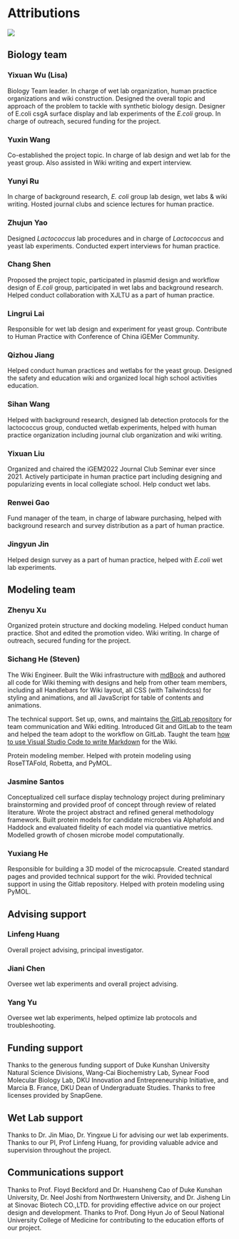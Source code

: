 <div class="h1-bg">
    <h1 class>Attributions</h1>
    <img src="https://static.igem.wiki/teams/4161/wiki/attributions-bg.png" />
</div>

## Biology team

### Yixuan Wu (Lisa)

Biology Team leader.
In charge of wet lab organization, human practice organizations and wiki construction.
Designed the overall topic and approach of the problem to tackle
with synthetic biology design. Designer of E.coli csgA surface display
and lab experiments of the *E.coli* group. 
In charge of outreach, secured funding for the project.

### Yuxin Wang

Co-established the project topic. In charge of lab design and wet lab for the
yeast group.
Also assisted in Wiki writing and expert interview.

### Yunyi Ru

In charge of background research, *E. coli* group lab design, wet labs & wiki
writing.
Hosted journal clubs and science lectures for human practice.

### Zhujun Yao

Designed *Lactococcus* lab procedures and in charge of *Lactococcus* and yeast lab experiments.
Conducted expert interviews for human practice.

### Chang Shen

Proposed the project topic, participated in plasmid design and workflow design
of *E.coli* group,
participated in wet labs and background research.
Helped conduct collaboration with XJLTU as a part of human practice.

### Lingrui Lai

Responsible for wet lab design and experiment for yeast group.
Contribute to Human Practice with Conference of China iGEMer Community.

### Qizhou Jiang

Helped conduct human practices and wetlabs for the yeast group.
Designed the safety and education wiki and organized local high school
activities education.

### Sihan Wang

Helped with background research, designed lab detection protocols for the
lactococcus group,
conducted wetlab experiments,
helped with human practice organization including journal club organization and
wiki writing.

### Yixuan Liu

Organized and chaired the iGEM2022 Journal Club Seminar ever since 2021.
Actively participate in human practice part including designing and
popularizing events in local collegiate school.
Help conduct wet labs.

### Renwei Gao

Fund manager of the team, in charge of labware purchasing,
helped with background research and survey distribution as a part of human
practice.

### Jingyun Jin

Helped design survey as a part of human practice, helped with *E.coli* wet lab
experiments.

## Modeling team

### Zhenyu Xu

Organized protein structure and docking modeling.
Helped conduct human practice.
Shot and edited the promotion video.
Wiki writing.
In charge of outreach, secured funding for the project.

### Sichang He (Steven)

The Wiki Engineer.
Built the Wiki infrastructure with [mdBook](https://github.com/rust-lang/mdBook)
and authored all code for Wiki theming
with designs and help from other team members,
including all Handlebars for Wiki layout,
all CSS (with Tailwindcss) for styling and animations,
and all JavaScript for table of contents and animations.

The technical support.
Set up, owns, and maintains
[the GitLab repository](https://gitlab.oit.duke.edu/sh623/igem-2022-dku)
for team communication and Wiki editing.
Introduced Git and GitLab to the team and
helped the team adopt to the workflow on GitLab.
Taught the team
[how to use Visual Studio Code to write Markdown](https://www.youtube.com/watch?v=C-sAGuWM2JM)
for the Wiki.

Protein modeling member.
Helped with protein modeling using RoseTTAFold, Robetta, and PyMOL.

### Jasmine Santos

Conceptualized cell surface display technology project during preliminary
brainstorming and provided proof of concept through review of related
literature.
Wrote the project abstract and refined general methodology framework. Built
protein models for candidate microbes via Alphafold and Haddock and evaluated
fidelity of each model via quantiative metrics.
Modelled growth of chosen microbe model computationally.

### Yuxiang He

Responsible for building a 3D model of the microcapsule. Created standard pages and provided technical support for the wiki. Provided technical support in using the Gitlab repository. Helped with protein modeling using PyMOL.

## Advising support

### Linfeng Huang

Overall project advising, principal investigator.

### Jiani Chen

Oversee wet lab experiments and overall project advising.

### Yang Yu

Oversee wet lab experiments, helped optimize lab protocols and troubleshooting.

## Funding support

Thanks to the generous funding support of
Duke Kunshan University Natural Science Divisions,
Wang-Cai Biochemistry Lab,
Synear Food Molecular Biology Lab,
DKU Innovation and Entrepreneurship Initiative,
and Marcia B. France, DKU Dean of Undergraduate Studies.
Thanks to free licenses provided by SnapGene.

## Wet Lab support

Thanks to Dr. Jin Miao, Dr. Yingxue Li for advising our wet lab experiments. Thanks to our PI, Prof Linfeng Huang, for providing valuable advice and supervision throughout the project.

## Communications support

Thanks to Prof. Floyd
Beckford and Dr. Huansheng Cao of Duke Kunshan University,
Dr. Neel Joshi from Northwestern University,
and Dr. Jisheng Lin at Sinovac Biotech CO.,LTD. for providing effective advice on
our project design and development.
Thanks to Prof. Dong Hyun Jo of Seoul National University College
of Medicine for contributing to the education efforts of our project.

